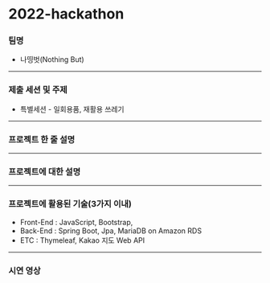 # 2022-hackathon
### 팀명
- 나띵벗(Nothing But)
----------

### 제출 세션 및 주제
- 특별세션 - 일회용품, 재활용 쓰레기
----------

### 프로젝트 한 줄 설명
----------
### 프로젝트에 대한 설명
----------
### 프로젝트에 활용된 기술(3가지 이내)
- Front-End : JavaScript, Bootstrap, 
- Back-End : Spring Boot, Jpa, MariaDB on Amazon RDS
- ETC : Thymeleaf, Kakao 지도 Web API
----------
### 시연 영상

